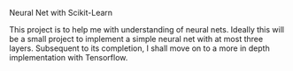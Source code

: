 Neural Net with Scikit-Learn

This project is to help me with understanding of neural nets. Ideally this will be a small project to implement a simple neural net with at most three layers. Subsequent to its completion, I shall move on to a more in depth implementation with Tensorflow. 